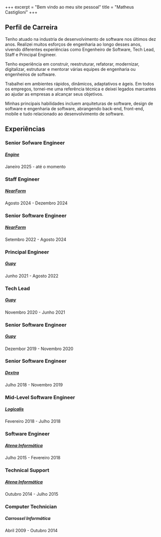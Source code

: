 +++
excerpt = "Bem vindo ao meu site pessoal"
title = "Matheus Castiglioni"
+++

## <i class="fa fa-user o-content__icon"></i> Perfil de Carreira

Tenho atuado na industria de desenvolvimento de software nos últimos dez anos. Realizei muitos esforços de engenharia ao longo desses anos, vivendo diferentes experiências como Engenheiro de Software, Tech Lead, Staff e Principal Engineer.

Tenho experiência em construir, reestruturar, refatorar, modernizar, digitalizar, estruturar e mentorar várias equipes de engenharia ou engenheiros de software.

Trabalhei em ambientes rápidos, dinâmicos, adaptativos e ágeis. Em todos os empregos, tornei-me uma referência técnica e deixei legados marcantes ao ajudar as empresas a alcançar seus objetivos.

Minhas principais habilidades incluem arquiteturas de software, design de software e engenharia de software, abrangendo back-end, front-end, mobile e tudo relacionado ao desenvolvimento de software.

<div class="l-separator"></div>

## <i class="fa fa-briefcase o-content__icon"></i> Experiências

### <i class="fa fa-desktop"></i> Senior Sofware Engineer
##### [Engine](https://www.engine.com/)
<span class="o-content__period">Janeiro 2025 - até o momento</span>

### <i class="fa fa-desktop"></i> Staff Engineer
##### [NearForm](https://www.nearform.com/)
<span class="o-content__period">Agosto 2024 - Dezembro 2024</span>

### <i class="fa fa-desktop"></i> Senior Software Engineer
##### [NearForm](https://www.nearform.com/)
<span class="o-content__period">Setembro 2022 - Agosto 2024</span>

<div class="l-separator"></div>

### <i class="fa fa-desktop"></i> Principal Engineer
##### [Gupy](https://www.gupy.io/)
<span class="o-content__period">Junho 2021 - Agosto 2022</span>

<div class="l-separator"></div>

### <i class="fa fa-desktop"></i> Tech Lead
##### [Gupy](https://www.gupy.io/)
<span class="o-content__period">Novembro 2020 - Junho 2021</span>

<div class="l-separator"></div>

### <i class="fa fa-desktop"></i> Senior Software Engineer
##### [Gupy](https://www.gupy.io/)
<span class="o-content__period">Dezembor 2019 - Novembro 2020</span>

<div class="l-separator"></div>

### <i class="fa fa-desktop"></i> Senior Software Engineer
##### [Dextra](http://dextra.com.br/pt/)
<span class="o-content__period">Julho 2018 - Novembro 2019</span>

<div class="l-separator"></div>

### <i class="fa fa-desktop"></i> Mid-Level Software Engineer
##### [Logicalis](https://www.la.logicalis.com/pt-Latam/)
<span class="o-content__period">Fevereiro 2018 - Julho 2018</span>

<div class="l-separator"></div>

### <i class="fa fa-keyboard-o"></i> Software Engineer
##### [Atena Informática](http://www.atenainformatica.com.br)
<span class="o-content__period">Julho 2015 - Fevereiro 2018</span>

<div class="l-separator"></div>

### <i class="fa fa-headphones"></i> Technical Support
##### [Atena Informática](http://www.atenainformatica.com.br)
<span class="o-content__period">Outubro 2014 - Julho 2015</span>

<div class="l-separator"></div>

### <i class="fa fa-wrench"></i> Computer Technician
##### Carrossel Informática
<span class="o-content__period">Abril 2009 - Outubro 2014</span>

